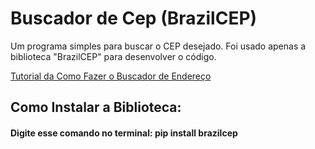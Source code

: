 # Buscador de Cep (BrazilCEP)
Um programa simples para buscar o CEP desejado. Foi usado apenas a biblioteca "BrazilCEP" para desenvolver o código.

[Tutorial da Como Fazer o Buscador de Endereço](https://youtu.be/IRaFyrcHaFU?si=Az1vIiv3faJ413WT)
## Como Instalar a Biblioteca:
#### Digite esse comando no terminal: pip install brazilcep

